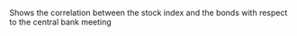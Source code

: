 Shows the correlation between the stock index and the bonds with respect to the central bank meeting
